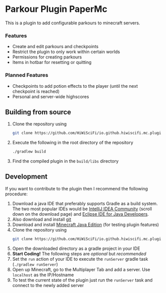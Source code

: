 # Parkour Plugin PaperMc
This is a plugin to add configurable parkours to minecraft servers.

### Features
- Create and edit parkours and checkpoints
- Restrict the plugin to only work within certain worlds
- Permissions for creating parkours
- Items in hotbar for resetting or quitting

### Planned Features
- Checkpoints to add potion effects to the player (until the next checkpoint is reached)
- Personal and server-wide highscores

## Building from source
1. Clone the repository using
    ```bash
    git clone https://github.com/HiWiSciFi/io.github.hiwiscifi.mc.plugins.parkour.git
    ```
2. Execute the following in the root directory of the repository
    ```bash
    ./gradlew build
    ```
3. Find the compiled plugin in the `build/libs` directory

## Development
If you want to contribute to the plugin then I recommend the following procedure:

1. Download a java IDE that preferably supports Gradle as a build system. The two most popular IDEs would be
   [IntelliJ IDEA Community](https://www.jetbrains.com/idea/download/?section=windows) (scroll down on the download page)
   and [Eclipse IDE for Java Developers](https://www.eclipse.org/downloads/).
2. Also download and install [git](https://git-scm.com/downloads)
3. Download and install [Minecraft Java Edition](https://www.minecraft.net/de-de/store/minecraft-java-bedrock-edition-pc)
   (for testing plugin features)
4. Clone the repository using
    ```bash
   git clone https://github.com/HiWiSciFi/io.github.hiwiscifi.mc.plugins.parkour.git
    ```
5. Open the downloaded directory as a gradle project in your IDE
6. <b>Start Coding!</b> The following steps are *optional* but *recommended*
7. Set the `run` action of your IDE to execute the `runServer` gradle task (`./gradlew runServer`)
8. Open up Minecraft, go to the Multiplayer Tab and add a server. Use `localhost` as the IP/Hostname
9. To test the current state of the plugin just run the `runServer` task and connect to the newly added server
